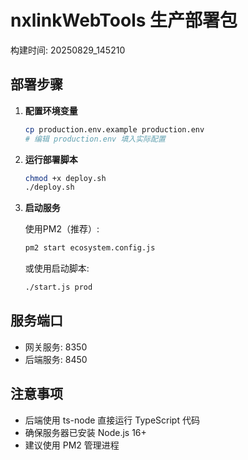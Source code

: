 # nxlinkWebTools 生产部署包

构建时间: 20250829_145210

## 部署步骤

1. **配置环境变量**
   ```bash
   cp production.env.example production.env
   # 编辑 production.env 填入实际配置
   ```

2. **运行部署脚本**
   ```bash
   chmod +x deploy.sh
   ./deploy.sh
   ```

3. **启动服务**
   
   使用PM2（推荐）:
   ```bash
   pm2 start ecosystem.config.js
   ```
   
   或使用启动脚本:
   ```bash
   ./start.js prod
   ```

## 服务端口

- 网关服务: 8350
- 后端服务: 8450

## 注意事项

- 后端使用 ts-node 直接运行 TypeScript 代码
- 确保服务器已安装 Node.js 16+
- 建议使用 PM2 管理进程
